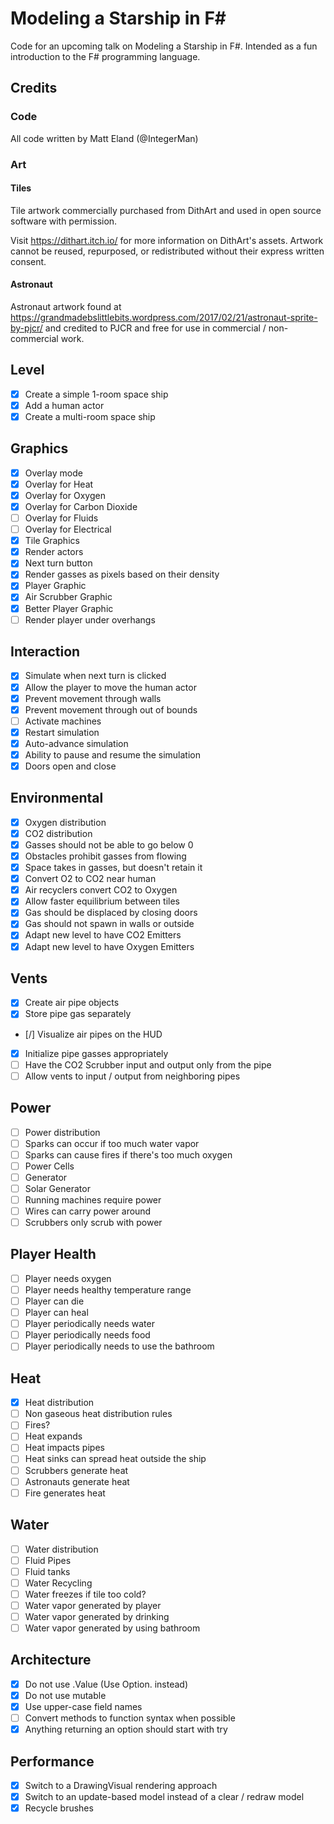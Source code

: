 # Modeling a Starship in F#
Code for an upcoming talk on Modeling a Starship in F#. Intended as a fun introduction to the F# programming language.

## Credits

### Code
All code written by Matt Eland (@IntegerMan)

### Art

#### Tiles

Tile artwork commercially purchased from DithArt and used in open source software with permission.

Visit https://dithart.itch.io/ for more information on DithArt's assets. Artwork cannot be reused, repurposed, or redistributed without their express written consent.

#### Astronaut

Astronaut artwork found at https://grandmadebslittlebits.wordpress.com/2017/02/21/astronaut-sprite-by-pjcr/ and credited to PJCR and free for use in commercial / non-commercial work.

## Level

- [x] Create a simple 1-room space ship
- [x] Add a human actor
- [x] Create a multi-room space ship

## Graphics

- [x] Overlay mode
- [x] Overlay for Heat
- [x] Overlay for Oxygen
- [x] Overlay for Carbon Dioxide
- [ ] Overlay for Fluids
- [ ] Overlay for Electrical
- [x] Tile Graphics
- [x] Render actors
- [x] Next turn button
- [x] Render gasses as pixels based on their density
- [x] Player Graphic
- [x] Air Scrubber Graphic
- [x] Better Player Graphic
- [ ] Render player under overhangs

## Interaction

- [x] Simulate when next turn is clicked
- [x] Allow the player to move the human actor
- [x] Prevent movement through walls
- [x] Prevent movement through out of bounds
- [ ] Activate machines
- [x] Restart simulation
- [x] Auto-advance simulation
- [x] Ability to pause and resume the simulation
- [x] Doors open and close

## Environmental

- [x] Oxygen distribution
- [x] CO2 distribution
- [x] Gasses should not be able to go below 0
- [x] Obstacles prohibit gasses from flowing
- [x] Space takes in gasses, but doesn't retain it
- [x] Convert O2 to CO2 near human
- [x] Air recyclers convert CO2 to Oxygen
- [x] Allow faster equilibrium between tiles
- [x] Gas should be displaced by closing doors
- [x] Gas should not spawn in walls or outside
- [x] Adapt new level to have CO2 Emitters
- [x] Adapt new level to have Oxygen Emitters

## Vents

- [x] Create air pipe objects
- [x] Store pipe gas separately
- [/] Visualize air pipes on the HUD
- [x] Initialize pipe gasses appropriately
- [ ] Have the CO2 Scrubber input and output only from the pipe
- [ ] Allow vents to input / output from neighboring pipes

## Power

- [ ] Power distribution
- [ ] Sparks can occur if too much water vapor
- [ ] Sparks can cause fires if there's too much oxygen
- [ ] Power Cells
- [ ] Generator
- [ ] Solar Generator
- [ ] Running machines require power
- [ ] Wires can carry power around
- [ ] Scrubbers only scrub with power

## Player Health

- [ ] Player needs oxygen
- [ ] Player needs healthy temperature range
- [ ] Player can die
- [ ] Player can heal
- [ ] Player periodically needs water
- [ ] Player periodically needs food
- [ ] Player periodically needs to use the bathroom

## Heat

- [x] Heat distribution
- [ ] Non gaseous heat distribution rules
- [ ] Fires?
- [ ] Heat expands
- [ ] Heat impacts pipes
- [ ] Heat sinks can spread heat outside the ship
- [ ] Scrubbers generate heat
- [ ] Astronauts generate heat
- [ ] Fire generates heat

## Water

- [ ] Water distribution
- [ ] Fluid Pipes
- [ ] Fluid tanks
- [ ] Water Recycling
- [ ] Water freezes if tile too cold?
- [ ] Water vapor generated by player
- [ ] Water vapor generated by drinking
- [ ] Water vapor generated by using bathroom

## Architecture

- [x] Do not use .Value (Use Option. instead)
- [x] Do not use mutable
- [x] Use upper-case field names
- [ ] Convert methods to function syntax when possible
- [x] Anything returning an option should start with try

## Performance
- [x] Switch to a DrawingVisual rendering approach
- [x] Switch to an update-based model instead of a clear / redraw model
- [x] Recycle brushes